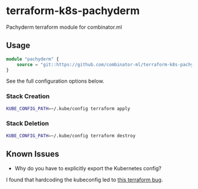 # terraform-k8s-pachyderm

Pachyderm terraform module for combinator.ml

## Usage

```terraform
module "pachyderm" {
    source = "git::https://github.com/combinator-ml/terraform-k8s-pachyderm.git?ref=0.0.0"
}
```

See the full configuration options below.

### Stack Creation

```bash
KUBE_CONFIG_PATH=~/.kube/config terraform apply
```

### Stack Deletion

```bash
KUBE_CONFIG_PATH=~/.kube/config terraform destroy
```

## Known Issues

- Why do you have to explicitly export the Kubernetes config?

I found that hardcoding the kubeconfig led to [this terraform bug](https://github.com/terraform-aws-modules/terraform-aws-eks/issues/1234).
